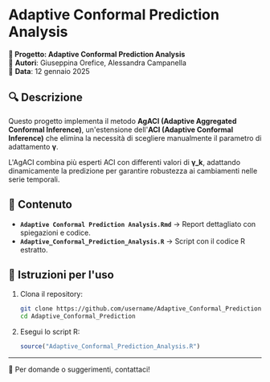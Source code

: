 # Adaptive Conformal Prediction Analysis

**📌 Progetto: Adaptive Conformal Prediction Analysis**  
🔬 **Autori**: Giuseppina Orefice, Alessandra Campanella  
📅 **Data**: 12 gennaio 2025  

## 🔍 Descrizione

Questo progetto implementa il metodo **AgACI (Adaptive Aggregated Conformal Inference)**, un'estensione dell'**ACI (Adaptive Conformal Inference)** che elimina la necessità di scegliere manualmente il parametro di adattamento **γ**.  

L'AgACI combina più esperti ACI con differenti valori di **γ_k**, adattando dinamicamente la predizione per garantire robustezza ai cambiamenti nelle serie temporali.  

## 📂 Contenuto

- **`Adaptive Conformal Prediction Analysis.Rmd`** → Report dettagliato con spiegazioni e codice.  
- **`Adaptive_Conformal_Prediction_Analysis.R`** → Script con il codice R estratto.  

## 🚀 Istruzioni per l'uso

1. Clona il repository:  
   ```sh
   git clone https://github.com/username/Adaptive_Conformal_Prediction.git
   cd Adaptive_Conformal_Prediction
   ```
2. Esegui lo script R:  
   ```r
   source("Adaptive_Conformal_Prediction_Analysis.R")
   ```

---
📧 Per domande o suggerimenti, contattaci!  

